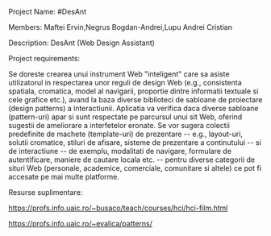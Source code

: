 Project Name: #DesAnt

Members: Maftei Ervin,Negrus Bogdan-Andrei,Lupu Andrei Cristian

Description: DesAnt (Web Design Assistant)

Project requirements:

Se doreste crearea unui instrument Web "inteligent" care sa asiste utilizatorul in respectarea unor reguli de design Web (e.g., consistenta spatiala, cromatica, model al navigarii, proportie dintre informatii textuale si cele grafice etc.), avand la baza diverse biblioteci de sabloane de proiectare (design patterns) a interactiunii. Aplicatia va verifica daca diverse sabloane (pattern-uri) apar si sunt respectate pe parcursul unui sit Web, oferind sugestii de ameliorare a interfetelor eronate. Se vor sugera colectii predefinite de machete (template-uri) de prezentare -- e.g., layout-uri, solutii cromatice, stiluri de afisare, sisteme de prezentare a continutului -- si de interactiune -- de exemplu, modalitati de navigare, formulare de autentificare, maniere de cautare locala etc. -- pentru diverse categorii de situri Web (personale, academice, comerciale, comunitare si altele) ce pot fi accesate pe mai multe platforme.

Resurse suplimentare:

https://profs.info.uaic.ro/~busaco/teach/courses/hci/hci-film.html

https://profs.info.uaic.ro/~evalica/patterns/
